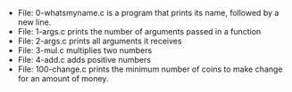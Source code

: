 * File: 0-whatsmyname.c is a program that prints its name, followed by a new line.
* File: 1-args.c prints the number of arguments passed in a function
* File: 2-args.c prints all arguments it receives
* File: 3-mul.c multiplies two numbers
* File: 4-add.c adds positive numbers
* File: 100-change.c prints the minimum number of coins to make change for an amount of money.


